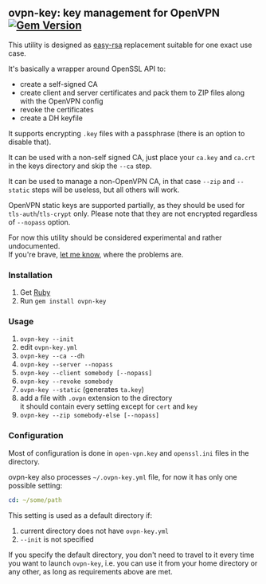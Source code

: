 ## ovpn-key: key management for OpenVPN [![Gem Version](https://badge.fury.io/rb/ovpn-key.svg)](http://badge.fury.io/rb/ovpn-key)

This utility is designed as [easy-rsa](https://github.com/OpenVPN/easy-rsa) replacement suitable for one exact use case.

It's basically a wrapper around OpenSSL API to:
* create a self-signed CA
* create client and server certificates and pack them to ZIP files along with the OpenVPN config
* revoke the certificates
* create a DH keyfile

It supports encrypting `.key` files with a passphrase (there is an option to disable that).

It can be used with a non-self signed CA, just place your `ca.key` and `ca.crt` in the keys directory and skip the `--ca` step.

It can be used to manage a non-OpenVPN CA, in that case `--zip` and `--static` steps will be useless, but all others will work.

OpenVPN static keys are supported partially, as they should be used for `tls-auth`/`tls-crypt` only.
Please note that they are not encrypted regardless of `--nopass` option.

For now this utility should be considered experimental and rather undocumented.  
If you're brave, [let me know](https://github.com/chillum/ovpn-key/issues), where the problems are.

### Installation

1. Get [Ruby](https://www.ruby-lang.org/en/documentation/installation/)
2. Run `gem install ovpn-key`

### Usage

1. `ovpn-key --init`
2. edit `ovpn-key.yml`
3. `ovpn-key --ca --dh`
4. `ovpn-key --server --nopass`
5. `ovpn-key --client somebody [--nopass]`
6. `ovpn-key --revoke somebody`
7. `ovpn-key --static` (generates `ta.key`)
8. add a file with `.ovpn` extension to the directory  
   it should contain every setting except for `cert` and `key`
9. `ovpn-key --zip somebody-else [--nopass]`

### Configuration

Most of configuration is done in `open-vpn.key` and `openssl.ini` files in the directory.

ovpn-key also processes `~/.ovpn-key.yml` file, for now it has only one possible setting:
```yaml
cd: ~/some/path
```

This setting is used as a default directory if:
1. current directory does not have `ovpn-key.yml`
2. `--init` is not specified

If you specify the default directory, you don't need to travel to it every time you want to launch `ovpn-key`, i.e. you can use it from your home directory or any other, as long as requirements above are met.

